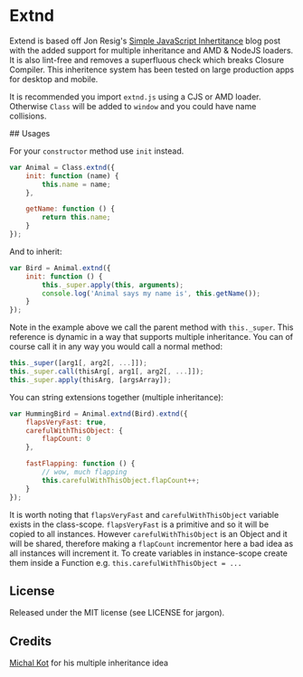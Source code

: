 # Extnd

Extend is based off Jon Resig's [Simple JavaScript Inhertitance](http://ejohn.org/blog/simple-javascript-inheritance/)  blog post with the added support for multiple inheritance and AMD & NodeJS loaders. It is also lint-free and removes a superfluous check which breaks Closure Compiler. This inheritence system has been tested on large production apps for desktop and mobile.

It is recommended you import `extnd.js` using a CJS or AMD loader. Otherwise `Class` will be added to `window` and you could have name collisions.

## Usages

For your `constructor` method use `init` instead.

```javascript
var Animal = Class.extnd({
	init: function (name) {
		this.name = name;
	},

	getName: function () {
		return this.name;
	}
});
```

And to inherit:

```javascript
var Bird = Animal.extnd({
	init: function () {
		this._super.apply(this, arguments);
		console.log('Animal says my name is', this.getName());
	}
});
```
	
Note in the example above we call the parent method with `this._super`. This reference is dynamic in a way that supports multiple inheritance. You can of course call it in any way you would call a normal method:

```javascript
this._super([arg1[, arg2[, ...]]);
this._super.call(thisArg[, arg1[, arg2[, ...]]);
this._super.apply(thisArg, [argsArray]);
```

You can string extensions together (multiple inheritance):

```javascript
var HummingBird = Animal.extnd(Bird).extnd({
	flapsVeryFast: true,
	carefulWithThisObject: {
		flapCount: 0
	},

	fastFlapping: function () {
		// wow, much flapping
		this.carefulWithThisObject.flapCount++;
	}
});
```

It is worth noting that `flapsVeryFast` and `carefulWithThisObject` variable exists in the class-scope. `flapsVeryFast` is a primitive and so it will be copied to all instances. However `carefulWithThisObject` is an Object and it will be shared, therefore making a `flapCount` incrementor here a bad idea as all instances will increment it. To create variables in instance-scope create them inside a Function e.g. `this.carefulWithThisObject = ...`

## License

Released under the MIT license (see LICENSE for jargon).

## Credits

[Michal Kot](https://github.com/michalkot) for his multiple inheritance idea
